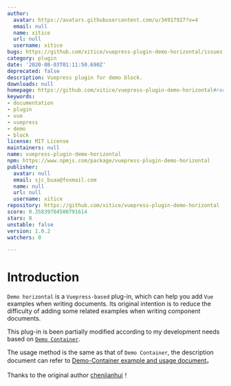 ```yaml
---
author:
  avatar: https://avatars.githubusercontent.com/u/34917927?v=4
  email: null
  name: xitice
  url: null
  username: xitice
bugs: https://github.com/xitice/vuepress-plugin-demo-horizontal/issues
category: plugin
date: '2020-08-03T01:11:50.690Z'
deprecated: false
description: Vuepress plugin for demo block.
downloads: null
homepage: https://github.com/xitice/vuepress-plugin-demo-horizontal#readme
keywords:
- documentation
- plugin
- vue
- vuepress
- demo
- block
license: MIT License
maintainers: null
name: vuepress-plugin-demo-horizontal
npm: https://www.npmjs.com/package/vuepress-plugin-demo-horizontal
publisher:
  avatar: null
  email: sjc_buaa@foxmail.com
  name: null
  url: null
  username: xitice
repository: https://github.com/xitice/vuepress-plugin-demo-horizontal
score: 0.35839704500791614
stars: 0
unstable: false
version: 1.0.2
watchers: 0

---
```


# Introduction

`Demo horizontal` is a `Vuepress-based` plug-in, which can help you add `Vue` examples when writing documents. Its original intention is to reduce the difficulty of adding some related examples when writing component documents.

This plug-in is been partially modified according to my development needs based on [`Demo Container`](https://github.com/calebman/vuepress-plugin-demo-container).

The usage method is the same as that of `Demo Container`, the description document can refer to [Demo-Container example and usage document](https://docs.chenjianhui.site/vuepress-plugin-demo-container/zh/)。

Thanks to the original author [chenjianhui](https://github.com/calebman/vuepress-plugin-demo-container)！
